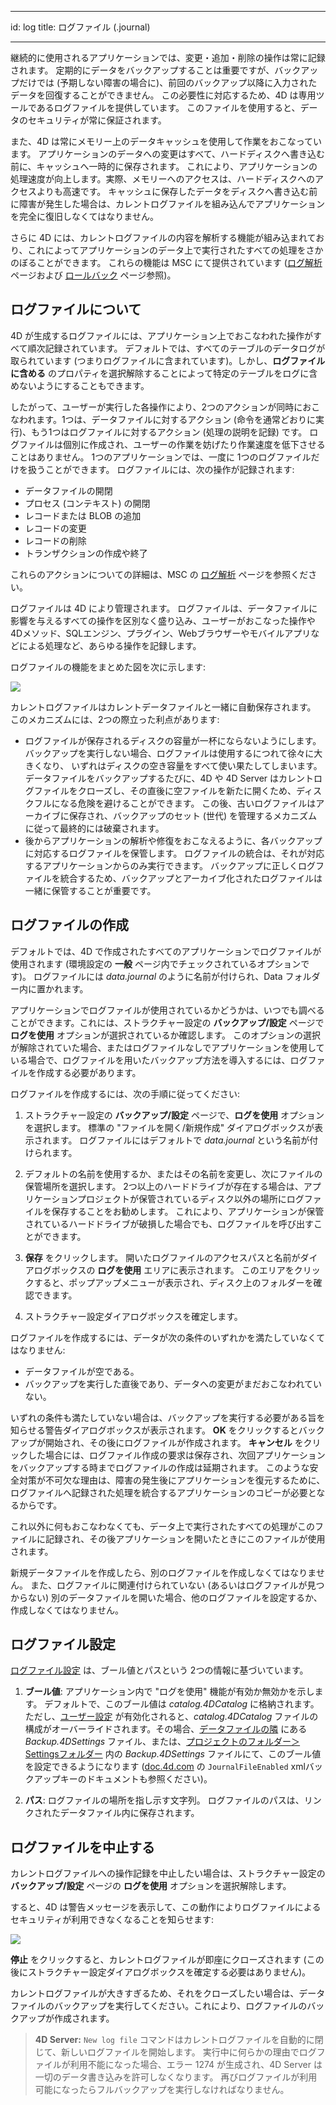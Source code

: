 - - -
id: log title: ログファイル (.journal)
- - -

継続的に使用されるアプリケーションでは、変更・追加・削除の操作は常に記録されます。 定期的にデータをバックアップすることは重要ですが、バックアップだけでは (予期しない障害の場合に)、前回のバックアップ以降に入力されたデータを回復することができません。 この必要性に対応するため、4D は専用ツールであるログファイルを提供しています。 このファイルを使用すると、データのセキュリティが常に保証されます。

また、4D は常にメモリー上のデータキャッシュを使用して作業をおこなっています。 アプリケーションのデータへの変更はすべて、ハードディスクへ書き込む前に、キャッシュへ一時的に保存されます。 これにより、アプリケーションの処理速度が向上します。実際、メモリーへのアクセスは、ハードディスクへのアクセスよりも高速です。 キャッシュに保存したデータをディスクへ書き込む前に障害が発生した場合は、カレントログファイルを組み込んでアプリケーションを完全に復旧しなくてはなりません。

さらに 4D には、カレントログファイルの内容を解析する機能が組み込まれており、これによってアプリケーションのデータ上で実行されたすべての処理をさかのぼることができます。 これらの機能は MSC にて提供されています ([ログ解析](MSC/analysis.md) ページおよび [ロールバック](MSC/rollback.md) ページ参照)。

## ログファイルについて

4D が生成するログファイルには、アプリケーション上でおこなわれた操作がすべて順次記録されています。 デフォルトでは、すべてのテーブルのデータログが取られています (つまりログファイルに含まれています)。しかし、**ログファイルに含める** のプロパティを選択解除することによって特定のテーブルをログに含めないようにすることもできます。

したがって、ユーザーが実行した各操作により、2つのアクションが同時におこなわれます。1つは、データファイルに対するアクション (命令を通常どおりに実行)、もう1つはログファイルに対するアクション (処理の説明を記録) です。 ログファイルは個別に作成され、ユーザーの作業を妨げたり作業速度を低下させることはありません。 1つのアプリケーションでは、一度に 1つのログファイルだけを扱うことができます。 ログファイルには、次の操作が記録されます:

- データファイルの開閉
- プロセス (コンテキスト) の開閉
- レコードまたは BLOB の追加
- レコードの変更
- レコードの削除
- トランザクションの作成や終了

これらのアクションについての詳細は、MSC の [ログ解析](MSC/analysis.md) ページを参照ください。

ログファイルは 4D により管理されます。 ログファイルは、データファイルに影響を与えるすべての操作を区別なく盛り込み、ユーザーがおこなった操作や 4Dメソッド、SQLエンジン、プラグイン、Webブラウザーやモバイルアプリなどによる処理など、あらゆる操作を記録します。

ログファイルの機能をまとめた図を次に示します:

![](../assets/en/Backup/backup05.png)


カレントログファイルはカレントデータファイルと一緒に自動保存されます。 このメカニズムには、2つの際立った利点があります:

- ログファイルが保存されるディスクの容量が一杯にならないようにします。 バックアップを実行しない場合、ログファイルは使用するにつれて徐々に大きくなり、 いずれはディスクの空き容量をすべて使い果たしてしまいます。 データファイルをバックアップするたびに、4D や 4D Server はカレントログファイルをクローズし、その直後に空ファイルを新たに開くため、ディスクフルになる危険を避けることができます。 この後、古いログファイルはアーカイブに保存され、バックアップのセット (世代) を管理するメカニズムに従って最終的には破棄されます。
- 後からアプリケーションの解析や修復をおこなえるように、各バックアップに対応するログファイルを保管します。 ログファイルの統合は、それが対応するアプリケーションからのみ実行できます。 バックアップに正しくログファイルを統合するため、バックアップとアーカイブ化されたログファイルは一緒に保管することが重要です。


## ログファイルの作成

デフォルトでは、4D で作成されたすべてのアプリケーションでログファイルが使用されます (環境設定の **一般** ページ内でチェックされているオプションです)。 ログファイルには *data.journal* のように名前が付けられ、Data フォルダー内に置かれます。

アプリケーションでログファイルが使用されているかどうかは、いつでも調べることができます。これには、ストラクチャー設定の **バックアップ/設定** ページで **ログを使用** オプションが選択されているか確認します。 このオプションの選択が解除されていた場合、またはログファイルなしでアプリケーションを使用している場合で、ログファイルを用いたバックアップ方法を導入するには、ログファイルを作成する必要があります。

ログファイルを作成するには、次の手順に従ってください:

1. ストラクチャー設定の **バックアップ/設定** ページで、**ログを使用** オプションを選択します。 標準の "ファイルを開く/新規作成" ダイアログボックスが表示されます。 ログファイルにはデフォルトで *data.journal* という名前が付けられます。

2. デフォルトの名前を使用するか、またはその名前を変更し、次にファイルの保管場所を選択します。 2つ以上のハードドライブが存在する場合は、アプリケーションプロジェクトが保管されているディスク以外の場所にログファイルを保存することをお勧めします。 これにより、アプリケーションが保管されているハードドライブが破損した場合でも、ログファイルを呼び出すことができます。

3. **保存** をクリックします。 開いたログファイルのアクセスパスと名前がダイアログボックスの **ログを使用** エリアに表示されます。 このエリアをクリックすると、ポップアップメニューが表示され、ディスク上のフォルダーを確認できます。

4. ストラクチャー設定ダイアログボックスを確定します。

ログファイルを作成するには、データが次の条件のいずれかを満たしていなくてはなりません:

- データファイルが空である。
- バックアップを実行した直後であり、データへの変更がまだおこなわれていない。

いずれの条件も満たしていない場合は、バックアップを実行する必要がある旨を知らせる警告ダイアログボックスが表示されます。 **OK** をクリックするとバックアップが開始され、その後にログファイルが作成されます。 **キャンセル** をクリックした場合には、ログファイル作成の要求は保存され、次回アプリケーションをバックアップする時までログファイルの作成は延期されます。 このような安全対策が不可欠な理由は、障害の発生後にアプリケーションを復元するために、ログファイルへ記録された処理を統合するアプリケーションのコピーが必要となるからです。

これ以外に何もおこなわなくても、データ上で実行されたすべての処理がこのファイルに記録され、その後アプリケーションを開いたときにこのファイルが使用されます。

新規データファイルを作成したら、別のログファイルを作成しなくてはなりません。 また、ログファイルに関連付けられていない (あるいはログファイルが見つからない) 別のデータファイルを開いた場合、他のログファイルを設定するか、作成しなくてはなりません。

## ログファイル設定

[ログファイル設定](settings.md#ログ管理) は、ブール値とパスという 2つの情報に基づいています。

1. **ブール値**: アプリケーション内で "ログを使用" 機能が有効か無効かを示します。 デフォルトで、このブール値は *catalog.4DCatalog* に格納されます。 ただし、[ユーザー設定](../Desktop/user-settings.md) が有効化されると、*catalog.4DCatalog* ファイルの構成がオーバーライドされます。その場合、[データファイルの隣](../Project/architecture.md#settings-ユーザーデータ) にある *Backup.4DSettings* ファイル、または、[プロジェクトのフォルダー＞Settingsフォルダー](../Project/architecture.md#settings-user) 内の *Backup.4DSettings* ファイルにて、このブール値を設定できるようになります ([doc.4d.com](https://doc.4d.com) の `JournalFileEnabled` xmlバックアップキーのドキュメントも参照ください)。

2. **パス**: ログファイルの場所を指し示す文字列。 ログファイルのパスは、リンクされたデータファイル内に保存されます。


## ログファイルを中止する

カレントログファイルへの操作記録を中止したい場合は、ストラクチャー設定の **バックアップ/設定** ページの **ログを使用** オプションを選択解除します。

すると、4D は警告メッセージを表示して、この動作によりログファイルによるセキュリティが利用できなくなることを知らせます:

![](../assets/en/Backup/backup06.png)

**停止** をクリックすると、カレントログファイルが即座にクローズされます (この後にストラクチャー設定ダイアログボックスを確定する必要はありません)。

カレントログファイルが大きすぎるため、それをクローズしたい場合は、データファイルのバックアップを実行してください。これにより、ログファイルのバックアップが作成されます。

> **4D Server:** `New log file` コマンドはカレントログファイルを自動的に閉じて、新しいログファイルを開始します。 実行中に何らかの理由でログファイルが利用不能になった場合、エラー 1274 が生成され、4D Server は一切のデータ書き込みを許可しなくなります。 再びログファイルが利用可能になったらフルバックアップを実行しなければなりません。